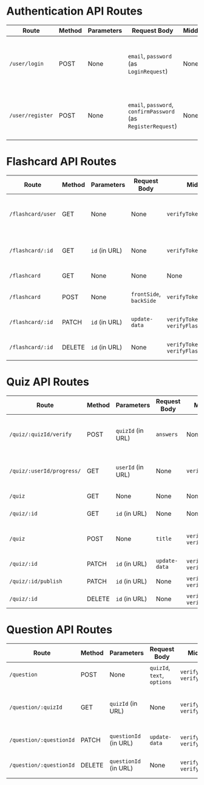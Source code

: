 # Authentication API Routes

| Route            | Method | Parameters | Request Body                                                  | Middleware | Description                                                                 |
| ---------------- | ------ | ---------- | ------------------------------------------------------------- | ---------- | --------------------------------------------------------------------------- |
| `/user/login`    | POST   | None       | `email`, `password` (as `LoginRequest`)                       | None       | Authenticates a user and returns a token. Special handling for admin login. |
| `/user/register` | POST   | None       | `email`, `password`, `confirmPassword` (as `RegisterRequest`) | None       | Registers a new user, with email and password validation.                   |

# Flashcard API Routes

| Route             | Method | Parameters    | Request Body            | Middleware                                | Description                                  |
| ----------------- | ------ | ------------- | ----------------------- | ----------------------------------------- | -------------------------------------------- |
| `/flashcard/user` | GET    | None          | None                    | `verifyToken`                             | Retrieves flashcards for the logged-in user. |
| `/flashcard/:id`  | GET    | `id` (in URL) | None                    | `verifyToken`                             | Retrieves a specific flashcard by ID.        |
| `/flashcard`      | GET    | None          | None                    | None                                      | Lists all flashcards.                        |
| `/flashcard`      | POST   | None          | `frontSide`, `backSide` | `verifyToken`                             | Creates a new flashcard.                     |
| `/flashcard/:id`  | PATCH  | `id` (in URL) | `update-data`           | `verifyToken`, `verifyFlashcardOwnership` | Updates a flashcard by ID.                   |
| `/flashcard/:id`  | DELETE | `id` (in URL) | None                    | `verifyToken`, `verifyFlashcardOwnership` | Deletes a flashcard by ID.                   |

# Quiz API Routes

| Route                     | Method | Parameters        | Request Body  | Middleware                        | Description                              |
| ------------------------- | ------ | ----------------- | ------------- | --------------------------------- | ---------------------------------------- |
| `/quiz/:quizId/verify`    | POST   | `quizId` (in URL) | `answers`     | None                              | Verifies quiz answers and returns score. |
| `/quiz/:userId/progress/` | GET    | `userId` (in URL) | None          | `verifyToken`                     | Retrieves quiz progress for a user.      |
| `/quiz`                   | GET    | None              | None          | None                              | Lists all quizzes.                       |
| `/quiz/:id`               | GET    | `id` (in URL)     | None          | None                              | Retrieves a quiz by ID.                  |
| `/quiz`                   | POST   | None              | `title`       | `verifyToken`, `verifyAdminToken` | Creates a new unpublished quiz.          |
| `/quiz/:id`               | PATCH  | `id` (in URL)     | `update-data` | `verifyToken`, `verifyAdminToken` | Updates a quiz by ID.                    |
| `/quiz/:id/publish`       | PATCH  | `id` (in URL)     | None          | `verifyToken`, `verifyAdminToken` | Publishes a quiz.                        |
| `/quiz/:id`               | DELETE | `id` (in URL)     | None          | `verifyToken`, `verifyAdminToken` | Deletes a quiz by ID.                    |

# Question API Routes

| Route                   | Method | Parameters            | Request Body                | Middleware                        | Description                              |
| ----------------------- | ------ | --------------------- | --------------------------- | --------------------------------- | ---------------------------------------- |
| `/question`             | POST   | None                  | `quizId`, `text`, `options` | `verifyToken`, `verifyAdminToken` | Adds a new question to a quiz.           |
| `/question/:quizId`     | GET    | `quizId` (in URL)     | None                        | `verifyToken`, `verifyAdminToken` | Retrieves questions for a specific quiz. |
| `/question/:questionId` | PATCH  | `questionId` (in URL) | `update-data`               | `verifyToken`, `verifyAdminToken` | Updates a question by its ID.            |
| `/question/:questionId` | DELETE | `questionId` (in URL) | None                        | `verifyToken`, `verifyAdminToken` | Deletes a question by its ID.            |
